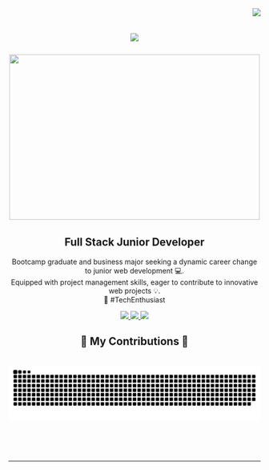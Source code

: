 
<img align="right" src="https://visitor-badge.laobi.icu/badge?page_id=salesp07.salesp07" />

<h1 align="center">
    <img src="https://readme-typing-svg.herokuapp.com/?font=Righteous&size=35&center=true&vCenter=true&width=500&height=70&duration=4000&lines=Hello+World!+👋;+I'm+Ilyass+Julien!;" />
</h1>


<div align="center">
    <img src="https://media2.giphy.com/media/v1.Y2lkPTc5MGI3NjExMWgzbG1qcTZ3NnhiYmpia29jejVzbDNkdWN4a2x3M2xvMzZmeXRsNCZlcD12MV9pbnRlcm5hbF9naWZfYnlfaWQmY3Q9Zw/Y4v5zIFWE34PsiCPRs/giphy.gif" width="500px" height="330px" />
</div>


<h2 align="center"> Full Stack Junior Developer </h2>

<div align="center">

Bootcamp graduate and business major seeking a dynamic career change to junior web development 💻. </br> Equipped with project management skills, eager to contribute to innovative web projects 💡. </br>
🚀 #TechEnthusiast
 
 </div>

 <div align="center"> 
  <a href="mailto:julien.ilyass.ji@gmail.com">
    <img src="https://img.shields.io/badge/Gmail-333333?style=for-the-badge&logo=gmail&logoColor=red" />
  </a>
  <a href="https://www.linkedin.com/in/julien-ilyass/" target="_blank">
    <img src="https://img.shields.io/badge/LinkedIn-0077B5?style=for-the-badge&logo=linkedin&logoColor=white" target="_blank" />
  </a>
  <a href="#" target="_blank">
     <img src="https://img.shields.io/badge/Portfolio-FF5722?style=for-the-badge&logo=todoist&logoColor=white" target="_blank" /> <!-- sqlite, safari, google-chrome are other good icon options -->
  </a>
</div>


<div align="center">
  <h2>🐍 My Contributions 🐍</h2>
  <br>
  <img alt="snake eating my contributions" src="https://raw.githubusercontent.com/salesp07/salesp07/output/github-contribution-grid-snake.svg" />
  
  <br/><br/><br/>
</div>

<hr/>
